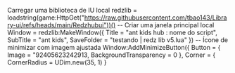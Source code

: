 Carregar uma biblioteca de IU local redzlib = loadstring(game:HttpGet("https://raw.githubusercontent.com/tbao143/Library-ui/refs/heads/main/Redzhubui"))() -- Criar uma janela principal local Window = redzlib:MakeWindow({ Title = "ant kids hub : nome do script", SubTitle = "ant kids", SaveFolder = "testando | redz lib v5.lua" }) -- Ícone de minimizar com imagem ajustada Window:AddMinimizeButton({ Button = { Image = "92405623242913, BackgroundTransparency = 0 }, Corner = { CornerRadius = UDim.new(35, 1) }
